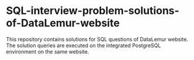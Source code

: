 # SQL-interview-problem-solutions-of-DataLemur-website
This repository contains solutions for SQL questions of DataLemur website.
The solution queries are executed on the integrated PostgreSQL environment on the same website.
